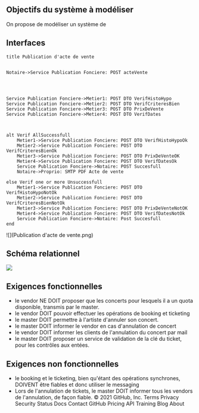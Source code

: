 ## Objectifs du système à modéliser

On propose de modéliser un système de 

## Interfaces

```
title Publication d'acte de vente


Notaire->Service Publication Fonciere: POST acteVente




Service Publication Fonciere->Metier1: POST DTO VerifHistoHypo
Service Publication Fonciere->Metier2: POST DTO VerifCriteresBien
Service Publication Fonciere->Metier3: POST DTO PrixDeVente
Service Publication Fonciere->Metier4: POST DTO VerifDates



alt Verif AllSuccessfull
    Metier1->Service Publication Fonciere: POST DTO VerifHistoHypoOk
    Metier2->Service Publication Fonciere: POST DTO VerifCriteresBienOk
    Metier3->Service Publication Fonciere: POST DTO PrixDeVenteOK
    Metier4->Service Publication Fonciere: POST DTO VerifDatesOk
    Service Publication Fonciere->Notaire: POST Succesfull
    Notaire->Proprio: SMTP PDF Acte de vente
    
else Verif one or more Unsuccessfull
    Metier1->Service Publication Fonciere: POST DTO VerifHistoHypoNotOk
    Metier2->Service Publication Fonciere: POST DTO VerifCriteresBienNotOk
    Metier3->Service Publication Fonciere: POST DTO PrixDeVenteNotOK
    Metier4->Service Publication Fonciere: POST DTO VerifDatesNotOk
    Service Publication Fonciere->Notaire: Post Succesfull
end
```
![](Publication d'acte de vente.png)

## Schéma relationnel

![](EER.png)

## Exigences fonctionnelles

* le vendor NE DOIT proposer que les concerts pour lesquels il a un quota disponible, transmis par le master.
* le vendor DOIT pouvoir effectuer les opérations de booking et ticketing
* le master DOIT permettre à l'artiste d'annuler son concert.
* le master DOIT informer le vendor en cas d'annulation de concert
* le vendor DOIT informer les clients de l'annulation du concert par mail
* le master DOIT proposer un service de validation de la clé du ticket, pour les contrôles aux entées.

## Exigences non fonctionnelles

* le booking et le ticketing, bien qu'étant des opérations synchrones, DOIVENT être fiables et donc utiliser le messaging
* Lors de l'annulation de tickets, le master DOIT informer tous les vendors de l'annulation, de façon fiable.
© 2021 GitHub, Inc.
Terms
Privacy
Security
Status
Docs
Contact GitHub
Pricing
API
Training
Blog
About
